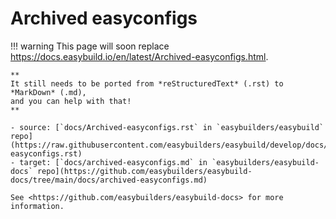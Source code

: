# Archived easyconfigs

!!! warning
    This page will soon replace <https://docs.easybuild.io/en/latest/Archived-easyconfigs.html>.

    **
    It still needs to be ported from *reStructuredText* (.rst) to *MarkDown* (.md),  
    and you can help with that!
    **

    - source: [`docs/Archived-easyconfigs.rst` in `easybuilders/easybuild` repo](https://raw.githubusercontent.com/easybuilders/easybuild/develop/docs/Archived-easyconfigs.rst)
    - target: [`docs/archived-easyconfigs.md` in `easybuilders/easybuild-docs` repo](https://github.com/easybuilders/easybuild-docs/tree/main/docs/archived-easyconfigs.md)

    See <https://github.com/easybuilders/easybuild-docs> for more information.
